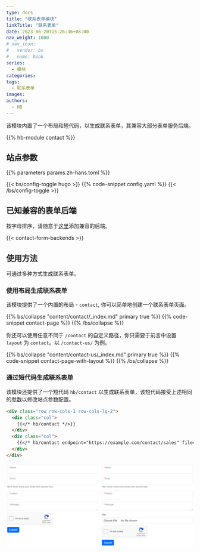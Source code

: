 ```yaml
---
type: docs
title: "联系表单模块"
linkTitle: "联系表单"
date: 2023-06-20T15:26:36+08:00
nav_weight: 1000
# nav_icon:
#   vendor: bs
#   name: book
series:
  - 模块
categories:
tags:
  - 联系表单
images:
authors:
  - HB
---
```


该模块内置了一个布局和短代码，以生成联系表单，其兼容大部分表单服务后端。

<!--more-->

{{% hb-module contact %}}

## 站点参数

{{% parameters params.zh-hans.toml %}}

{{< bs/config-toggle hugo >}}
{{% code-snippet config.yaml %}}
{{< /bs/config-toggle >}}

## 已知兼容的表单后端

按字母排序，请随意于[这里](https://github.com/hbstack/site/edit/main/data/contact-form-backends.toml)添加兼容的后端。

{{< contact-form-backends >}}

## 使用方法

可通过多种方式生成联系表单。

### 使用布局生成联系表单

该模块提供了一个内置的布局 - `contact`, 你可以简单地创建一个联系表单页面。

{{% bs/collapse "content/contact/_index.md" primary true %}}
{{% code-snippet contact-page %}}
{{% /bs/collapse %}}

你还可以使用任意不同于 `/contact` 的自定义路径，你只需要于前言中设置 `layout` 为 `contact`。以 `/contact-us/` 为例。

{{% bs/collapse "content/contact-us/_index.md" primary true %}}
{{% code-snippet contact-page-with-layout %}}
{{% /bs/collapse %}}

### 通过短代码生成联系表单

该模块还提供了一个短代码 `hb/contact` 以生成联系表单，该短代码接受上述相同的[参数](#站点参数)以修改站点参数配置。

```markdown
<div class="row row-cols-1 row-cols-lg-2">
  <div class="col">
    {{</* hb/contact */>}}
  </div>
  <div class="col">
    {{</* hb/contact endpoint="https://example.com/contact/sales" file=true */>}}
  </div>
</div>
```

![联系表单短代码例子](shortcode-example.png)
